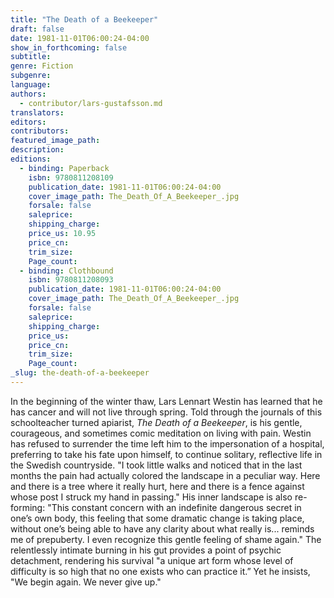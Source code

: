 ```yaml
---
title: "The Death of a Beekeeper"
draft: false
date: 1981-11-01T06:00:24-04:00
show_in_forthcoming: false
subtitle:
genre: Fiction
subgenre:
language:
authors:
  - contributor/lars-gustafsson.md
translators:
editors:
contributors:
featured_image_path:
description:
editions:
  - binding: Paperback
    isbn: 9780811208109
    publication_date: 1981-11-01T06:00:24-04:00
    cover_image_path: The_Death_Of_A_Beekeeper_.jpg
    forsale: false
    saleprice:
    shipping_charge:
    price_us: 10.95
    price_cn:
    trim_size:
    Page_count:
  - binding: Clothbound
    isbn: 9780811208093
    publication_date: 1981-11-01T06:00:24-04:00
    cover_image_path: The_Death_Of_A_Beekeeper_.jpg
    forsale: false
    saleprice:
    shipping_charge:
    price_us:
    price_cn:
    trim_size:
    Page_count:
_slug: the-death-of-a-beekeeper
---
```


In the beginning of the winter thaw, Lars Lennart Westin has learned that he has cancer and will not live through spring. Told through the journals of this schoolteacher turned apiarist, _The Death of a Beekeeper_, is his gentle, courageous, and sometimes comic meditation on living with pain. Westin has refused to surrender the time left him to the impersonation of a hospital, preferring to take his fate upon himself, to continue solitary, reflective life in the Swedish countryside. "I took little walks and noticed that in the last months the pain had actually colored the landscape in a peculiar way. Here and there is a tree where it really hurt, here and there is a fence against whose post I struck my hand in passing." His inner landscape is also re-forming: "This constant concern with an indefinite dangerous secret in one’s own body, this feeling that some dramatic change is taking place, without one’s being able to have any clarity about what really is... reminds me of prepuberty. I even recognize this gentle feeling of shame again." The relentlessly intimate burning in his gut provides a point of psychic detachment, rendering his survival "a unique art form whose level of difficulty is so high that no one exists who can practice it.” Yet he insists, "We begin again. We never give up."


